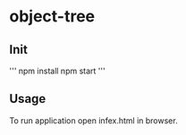 # object-tree

## Init

'''
 npm install
 npm start
'''

## Usage

To run application open infex.html in browser.

